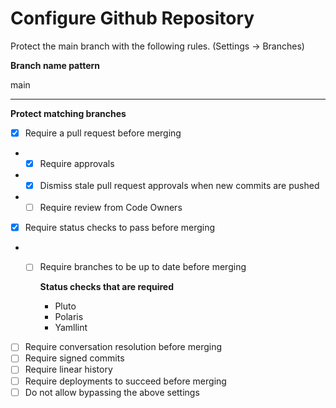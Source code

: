 # Configure Github Repository
Protect the main branch with the following rules. (Settings -> Branches)

**Branch name pattern**

main

---
**Protect matching branches**
- [x] Require a pull request before merging
- - [x] Require approvals
- - [x] Dismiss stale pull request approvals when new commits are pushed
- - [ ] Require review from Code Owners
- [x] Require status checks to pass before merging 
- - [ ] Require branches to be up to date before merging
    
    **Status checks that are required**
    - Pluto
    - Polaris
    - Yamllint
- [ ] Require conversation resolution before merging
- [ ] Require signed commits 
- [ ] Require linear history 
- [ ] Require deployments to succeed before merging 
- [ ] Do not allow bypassing the above settings
